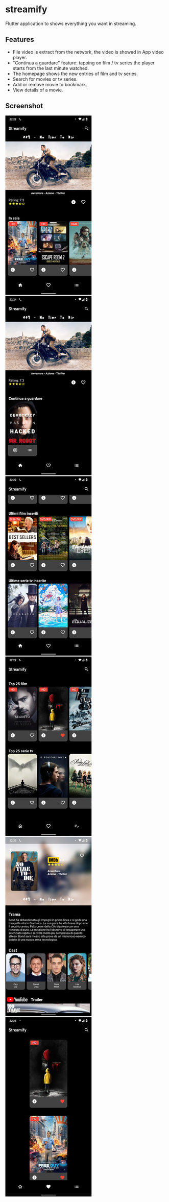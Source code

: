 # streamify

Flutter application to shows everything you want in streaming.

## Features

- File video is extract from the network, the video is showed in App video player.
- "Continua a guardare" feature: tapping on film / tv series the player starts from the last minute watched.
- The homepage shows the new entries of film and tv series.
- Search for movies or tv series.
- Add or remove movie to bookmark.
- View details of a movie.

## Screenshot
![drawing](https://github.com/fedehsq/streamify/blob/master/images/1.png)
![drawing](https://github.com/fedehsq/streamify/blob/master/images/2.png)
![drawing](https://github.com/fedehsq/streamify/blob/master/images/3.png)
![drawing](https://github.com/fedehsq/streamify/blob/master/images/4.png)
![drawing](https://github.com/fedehsq/streamify/blob/master/images/5.png)
![drawing](https://github.com/fedehsq/streamify/blob/master/images/6.png)
